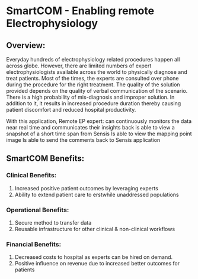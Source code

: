 # SmartCOM - Enabling remote Electrophysiology  

## Overview:
Everyday hundreds of electrophysiology related procedures happen all across globe. However, there are limited numbers of expert electrophysiologists available across the world to physically diagnose and treat patients. Most of the times, the experts are consulted over phone during the procedure for the right treatment. The quality of the solution provided depends on the quality of verbal communication of the scenario. There is a high probability of mis-diagnosis and improper solution. In addition to it, it results in increased procedure duration thereby causing patient discomfort and reduced hospital productivity.

With this application, Remote EP expert: 
can continuously monitors the data near real time and communicates their insights back 
is able to view a snapshot of a short time span from  Sensis 
Is able to view the mapping point image
Is able to send the comments back to Sensis application

## SmartCOM Benefits:

### Clinical Benefits:

1. Increased positive patient outcomes by leveraging experts
2. Ability to extend patient care to erstwhile unaddressed populations

### Operational Benefits:

1. Secure method to transfer data
2. Reusable infrastructure for other clinical & non-clinical workflows

### Financial Benefits:

1. Decreased costs to hospital as experts can be hired on demand.
2. Positive influence on revenue due to increased better outcomes for patients
